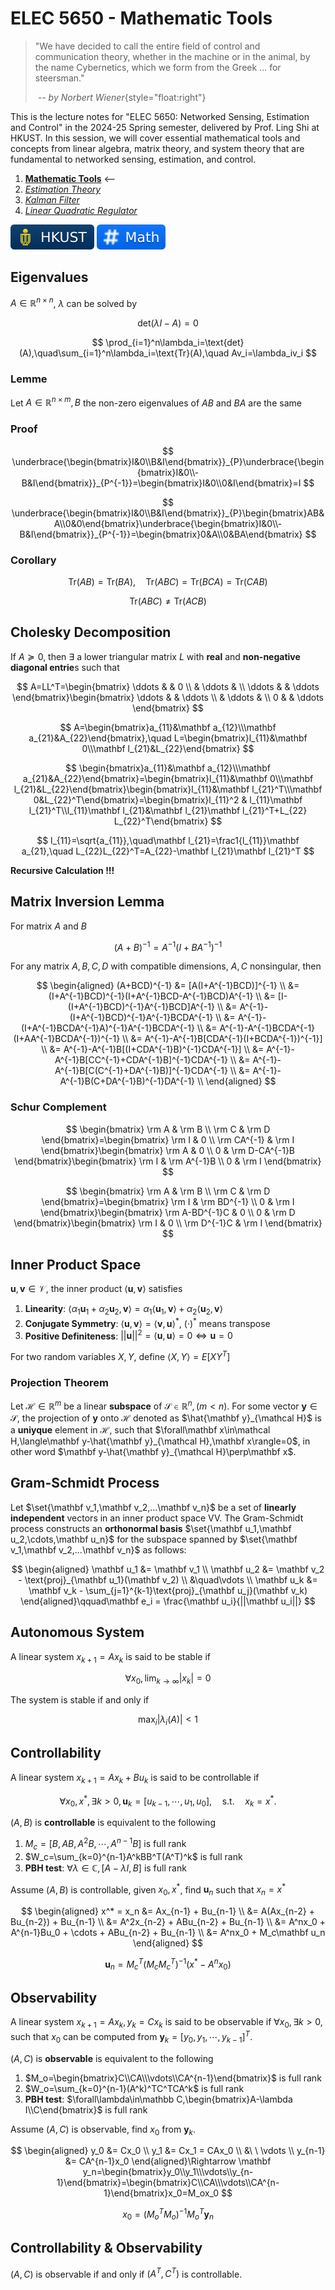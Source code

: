 # ELEC 5650 - Mathematic Tools

> "We have decided to call the entire field of control and communication theory, whether in the machine or in the animal, by the name Cybernetics, which we form from the Greek ... for steersman."
>
> &nbsp;_-- by Norbert Wiener_{style="float:right"}

<CenteredImg src="/public/posts/elec-5650/linear-algebra.png" width=50% />

This is the lecture notes for "ELEC 5650: Networked Sensing, Estimation and Control" in the 2024-25 Spring semester, delivered by Prof. Ling Shi at HKUST. In this session, we will cover essential mathematical tools and concepts from linear algebra, matrix theory, and system theory that are fundamental to networked sensing, estimation, and control.

1. [**Mathematic Tools**](./math-tools.md) <--
2. [_Estimation Theory_](./estimation.md)
3. [_Kalman Filter_](./kalman-filter.md)
4. [_Linear Quadratic Regulator_](./lqr.md)

<Badges>
<img src="/public/tags/hkust.svg">
<img src="/public/tags/math.svg">
</Badges>

## Eigenvalues

$A\in\mathbb R^{n\times n}$, $\lambda$ can be solved by

$$\text{det}(\lambda I-A)=0$$

$$
\prod_{i=1}^n\lambda_i=\text{det}(A),\quad\sum_{i=1}^n\lambda_i=\text{Tr}(A),\quad Av_i=\lambda_iv_i
$$

### Lemme

Let $A\in\mathbb R^{n\times m}, B$ the non-zero eigenvalues of $AB$ and $BA$ are the same

### Proof

$$
\underbrace{\begin{bmatrix}I&0\\B&I\end{bmatrix}}_{P}\underbrace{\begin{bmatrix}I&0\\-B&I\end{bmatrix}}_{P^{-1}}=\begin{bmatrix}I&0\\0&I\end{bmatrix}=I
$$

$$
\underbrace{\begin{bmatrix}I&0\\B&I\end{bmatrix}}_{P}\begin{bmatrix}AB&A\\0&0\end{bmatrix}\underbrace{\begin{bmatrix}I&0\\-B&I\end{bmatrix}}_{P^{-1}}=\begin{bmatrix}0&A\\0&BA\end{bmatrix}
$$

### Corollary

$$
\text{Tr}(AB)=\text{Tr}(BA),\quad \text{Tr}(ABC)=\text{Tr}(BCA)=\text{Tr}(CAB)
$$

$$
\text{Tr}(ABC)\neq\text{Tr}(ACB)
$$

## Cholesky Decomposition

If $A\succeq0$, then $\exists$ a lower triangular matrix $L$ with **real** and **non-negative diagonal entrie**s such that

$$
A=LL^T=\begin{bmatrix}
\ddots & & 0 \\
& \ddots & \\
\ddots & & \ddots
\end{bmatrix}\begin{bmatrix}
\ddots & & \ddots \\
& \ddots & \\
0 & & \ddots
\end{bmatrix}
$$

$$
A=\begin{bmatrix}a_{11}&\mathbf a_{12}\\\mathbf a_{21}&A_{22}\end{bmatrix},\quad L=\begin{bmatrix}l_{11}&\mathbf 0\\\mathbf l_{21}&L_{22}\end{bmatrix}
$$

$$
\begin{bmatrix}a_{11}&\mathbf a_{12}\\\mathbf a_{21}&A_{22}\end{bmatrix}=\begin{bmatrix}l_{11}&\mathbf 0\\\mathbf l_{21}&L_{22}\end{bmatrix}\begin{bmatrix}l_{11}&\mathbf l_{21}^T\\\mathbf 0&L_{22}^T\end{bmatrix}=\begin{bmatrix}l_{11}^2 & l_{11}\mathbf l_{21}^T\\l_{11}\mathbf l_{21}&\mathbf l_{21}\mathbf l_{21}^T+L_{22} L_{22}^T\end{bmatrix}
$$

$$
l_{11}=\sqrt{a_{11}},\quad\mathbf l_{21}=\frac1{l_{11}}\mathbf a_{21},\quad L_{22}L_{22}^T=A_{22}-\mathbf l_{21}\mathbf l_{21}^T
$$

**Recursive Calculation !!!**

<!-- ##  Positive Definite

Already very familiar, omit #TODO: finish it -->

## Matrix Inversion Lemma

For matrix $A$ and $B$

$$
(A+B)^{-1} = A^{-1}(I+BA^{-1})^{-1}
$$

For any matrix $A,B,C,D$ with compatible dimensions, $A,C$ nonsingular, then

$$
\begin{aligned}
(A+BCD)^{-1} &= [A(I+A^{-1}BCD)]^{-1} \\
&= (I+A^{-1}BCD)^{-1}(I+A^{-1}BCD-A^{-1}BCD)A^{-1} \\
&= [I-(I+A^{-1}BCD)^{-1}A^{-1}BCD]A^{-1} \\
&= A^{-1}-(I+A^{-1}BCD)^{-1}A^{-1}BCDA^{-1} \\
&= A^{-1}-(I+A^{-1}BCDA^{-1}A)^{-1}A^{-1}BCDA^{-1} \\
&= A^{-1}-A^{-1}BCDA^{-1}(I+AA^{-1}BCDA^{-1})^{-1} \\
&= A^{-1}-A^{-1}B[CDA^{-1}(I+BCDA^{-1})^{-1}] \\
&= A^{-1}-A^{-1}B[(I+CDA^{-1}B)^{-1}CDA^{-1}] \\
&= A^{-1}-A^{-1}B[CC^{-1}+CDA^{-1}B]^{-1}CDA^{-1} \\
&= A^{-1}-A^{-1}B[C(C^{-1}+DA^{-1}B)]^{-1}CDA^{-1} \\
&= A^{-1}-A^{-1}B(C+DA^{-1}B)^{-1}DA^{-1} \\
\end{aligned}
$$

### Schur Complement

$$
\begin{bmatrix}
\rm A & \rm B \\ \rm C & \rm D
\end{bmatrix}=\begin{bmatrix}
\rm I & 0 \\ \rm CA^{-1} & \rm I
\end{bmatrix}\begin{bmatrix}
\rm A & 0 \\ 0 & \rm D-CA^{-1}B
\end{bmatrix}\begin{bmatrix}
\rm I & \rm A^{-1}B \\ 0 & \rm I
\end{bmatrix}
$$

$$
\begin{bmatrix}
\rm A & \rm B \\ \rm C & \rm D
\end{bmatrix}=\begin{bmatrix}
\rm I & \rm BD^{-1} \\ 0 & \rm I
\end{bmatrix}\begin{bmatrix}
\rm A-BD^{-1}C & 0 \\ 0 & \rm D
\end{bmatrix}\begin{bmatrix}
\rm I & 0 \\ \rm D^{-1}C & \rm I
\end{bmatrix}
$$

## Inner Product Space

$\mathbf u,\mathbf v\in\mathcal V$, the inner product $\langle\mathbf u,\mathbf v\rangle$ satisfies

1. **Linearity**: $\langle\alpha_1\mathbf u_1+\alpha_2\mathbf u_2,\mathbf v\rangle=\alpha_1\langle\mathbf u_1,\mathbf v\rangle+\alpha_2\langle\mathbf u_2,\mathbf v\rangle$
2. **Conjugate Symmetry**: $\langle\mathbf u,\mathbf v\rangle=\langle\mathbf v,\mathbf u\rangle^*$, $(·)^*$ means transpose
3. **Positive Definiteness**: $||\mathbf u||^2=\langle\mathbf u,\mathbf u\rangle=0\Leftrightarrow\mathbf u=0$

For two random variables $X,Y$, define $\langle X,Y\rangle=E[XY^T]$

### Projection Theorem

Let $\mathcal H\in\mathbb R^{m}$ be a linear **subspace** of $\mathcal S\in\mathbb R^n,(m<n)$. For some vector $\mathbf y\in\mathcal S$, the projection of $\mathbf y$ onto $\mathcal H$ denoted as $\hat{\mathbf y}_{\mathcal H}$ is a **uniyque** element in $\mathcal H$, such that $\forall\mathbf x\in\mathcal H,\langle\mathbf y-\hat{\mathbf y}_{\mathcal H},\mathbf x\rangle=0$, in other word $\mathbf y-\hat{\mathbf y}_{\mathcal H}\perp\mathbf x$.

## Gram-Schmidt Process

Let $\set{\mathbf v_1,\mathbf v_2,...\mathbf v_n}$ be a set of **linearly independent** vectors in an inner product space VV. The Gram-Schmidt process constructs an **orthonormal basis** $\set{\mathbf u_1,\mathbf u_2,\cdots,\mathbf u_n}$ for the subspace spanned by $\set{\mathbf v_1,\mathbf v_2,...\mathbf v_n}$ as follows:

$$
\begin{aligned}
\mathbf u_1 &= \mathbf v_1 \\
\mathbf u_2 &= \mathbf v_2 - \text{proj}_{\mathbf u_1}(\mathbf v_2) \\
&\quad\vdots \\
\mathbf u_k &= \mathbf v_k - \sum_{j=1}^{k-1}\text{proj}_{\mathbf u_j}(\mathbf v_k)
\end{aligned}\qquad\mathbf e_i = \frac{\mathbf u_i}{||\mathbf u_i||}
$$

## Autonomous System

A linear system $x_{k+1}=Ax_k$ is said to be stable if

$$
\forall x_0,\lim_{k\to\infty}|x_k|=0
$$

The system is stable if and only if

$$
\max_i|\lambda_i(A)|<1
$$

## Controllability

A linear system $x_{k+1}=Ax_k+Bu_k$ is said to be controllable if

$$
\forall x_0,x^*,\exists k>0,\mathbf u_k=[u_{k-1},\cdots,u_1,u_0],\quad\text{s.t.}\quad x_k=x^*.
$$

$(A,B)$ is **controllable** is equivalent to the following

1. $M_c=[B,AB,A^2B,\cdots,A^{n-1}B]$ is full rank
2. $W_c=\sum_{k=0}^{n-1}A^kBB^T(A^T)^k$ is full rank
3. **PBH test**: $\forall\lambda\in\mathbb C,[A-\lambda I, B]$ is full rank

Assume $(A,B)$ is controllable, given $x_0, x^*$, find $\mathbf u_n$ such that $x_n=x^*$

$$
\begin{aligned}
x^* = x_n &= Ax_{n-1} + Bu_{n-1} \\
&= A(Ax_{n-2} + Bu_{n-2}) + Bu_{n-1} \\
&= A^2x_{n-2} + ABu_{n-2} + Bu_{n-1} \\
&= A^nx_0 + A^{n-1}Bu_0 + \cdots + ABu_{n-2} + Bu_{n-1} \\
&= A^nx_0 + M_c\mathbf u_n
\end{aligned}
$$

$$
\mathbf u_n = M_c^T(M_cM_c^T)^{-1}(x^*-A^nx_0)
$$

## Observability

A linear system $x_{k+1}=Ax_k, y_k=Cx_k$ is said to be observable if $\forall x_0,\exists k>0$, such that $x_0$ can be computed from $\mathbf y_k=[y_0,y_1,\cdots,y_{k-1}]^T$.

$(A,C)$ is **observable** is equivalent to the following

1. $M_o=\begin{bmatrix}C\\CA\\\vdots\\CA^{n-1}\end{bmatrix}$ is full rank
2. $W_o=\sum_{k=0}^{n-1}(A^k)^TC^TCA^k$ is full rank
3. **PBH test**: $\forall\lambda\in\mathbb C,\begin{bmatrix}A-\lambda I\\C\end{bmatrix}$ is full rank

Assume $(A,C)$ is observable, find $x_0$ from $\mathbf y_k$.

$$
\begin{aligned}
y_0 &= Cx_0 \\
y_1 &= Cx_1 = CAx_0 \\
&\ \ \vdots \\
y_{n-1} &= CA^{n-1}x_0
\end{aligned}\Rightarrow \mathbf y_n=\begin{bmatrix}y_0\\y_1\\\vdots\\y_{n-1}\end{bmatrix}=\begin{bmatrix}C\\CA\\\vdots\\CA^{n-1}\end{bmatrix}x_0=M_ox_0
$$

$$
x_0=(M_o^TM_o)^{-1}M_o^T\mathbf y_n
$$

## Controllability & Observability

$(A,C)$ is observable if and only if $(A^T,C^T)$ is controllable.
